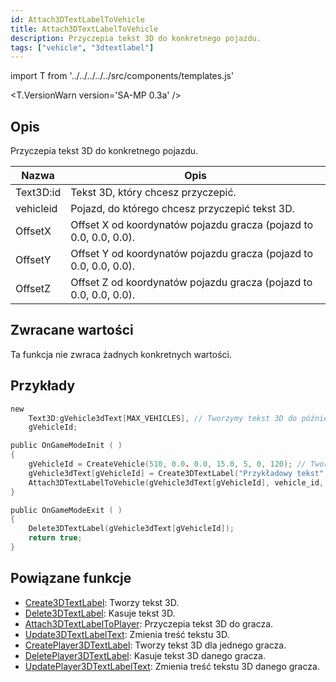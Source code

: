 ```yaml
---
id: Attach3DTextLabelToVehicle
title: Attach3DTextLabelToVehicle
description: Przyczepia tekst 3D do konkretnego pojazdu.
tags: ["vehicle", "3dtextlabel"]
---
```


import T from '../../../../../src/components/templates.js'

<T.VersionWarn version='SA-MP 0.3a' />

## Opis

Przyczepia tekst 3D do konkretnego pojazdu.

| Nazwa     | Opis                                                              |
| --------- | ----------------------------------------------------------------- |
| Text3D:id | Tekst 3D, który chcesz przyczepić.                                |
| vehicleid | Pojazd, do którego chcesz przyczepić tekst 3D.                    |
| OffsetX   | Offset X od koordynatów pojazdu gracza (pojazd to 0.0, 0.0, 0.0). |
| OffsetY   | Offset Y od koordynatów pojazdu gracza (pojazd to 0.0, 0.0, 0.0). |
| OffsetZ   | Offset Z od koordynatów pojazdu gracza (pojazd to 0.0, 0.0, 0.0). |

## Zwracane wartości

Ta funkcja nie zwraca żadnych konkretnych wartości.

## Przykłady

```c
new
    Text3D:gVehicle3dText[MAX_VEHICLES], // Tworzymy tekst 3D do późniejszego użytku
    gVehicleId;

public OnGameModeInit ( )
{
    gVehicleId = CreateVehicle(510, 0.0. 0.0, 15.0, 5, 0, 120); // Tworzymy pojazd.
    gVehicle3dText[gVehicleId] = Create3DTextLabel("Przykładowy tekst", 0xFF0000AA, 0.0, 0.0, 0.0, 50.0, 0, 1);
    Attach3DTextLabelToVehicle(gVehicle3dText[gVehicleId], vehicle_id, 0.0, 0.0, 2.0); // Przyczepiamy tekst 3D do pojazdu.
}

public OnGameModeExit ( )
{
    Delete3DTextLabel(gVehicle3dText[gVehicleId]);
    return true;
}
```

## Powiązane funkcje

- [Create3DTextLabel](Create3DTextLabel.md): Tworzy tekst 3D.
- [Delete3DTextLabel](Delete3DTextLabel.md): Kasuje tekst 3D.
- [Attach3DTextLabelToPlayer](Attach3DTextLabelToPlayer.md): Przyczepia tekst 3D do gracza.
- [Update3DTextLabelText](Update3DTextLabelText.md): Zmienia treść tekstu 3D.
- [CreatePlayer3DTextLabel](CreatePlayer3DTextLabel.md): Tworzy tekst 3D dla jednego gracza.
- [DeletePlayer3DTextLabel](DeletePlayer3DTextLabel.md): Kasuje tekst 3D danego gracza.
- [UpdatePlayer3DTextLabelText](UpdatePlayer3DTextLabel.md): Zmienia treść tekstu 3D danego gracza.
